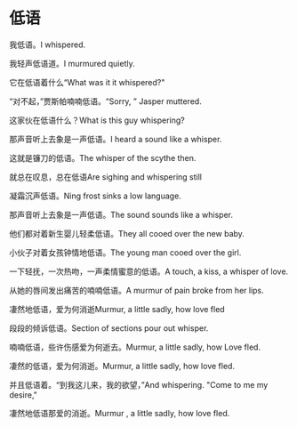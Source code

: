 # 低语

<p><span class="chinese">我低语。</span><span class="english">I whispered.</span></p>

<p><span class="chinese">我轻声低语道。</span><span class="english">I murmured quietly.</span></p>

<p><span class="chinese">它在低语着什么“</span><span class="english">What was it it whispered?"</span></p>

<p><span class="chinese">“对不起，”贾斯帕喃喃低语。</span><span class="english">“Sorry, ” Jasper muttered.</span></p>

<p><span class="chinese">这家伙在低语什么？</span><span class="english">What is this guy whispering?</span></p>

<p><span class="chinese">那声音听上去象是一声低语。</span><span class="english">I heard a sound like a whisper.</span></p>

<p><span class="chinese">这就是镰刀的低语。</span><span class="english">The whisper of the scythe then.</span></p>

<p><span class="chinese">就总在叹息，总在低语</span><span class="english">Are sighing and whispering still</span></p>

<p><span class="chinese">凝霜沉声低语。</span><span class="english">Ning frost sinks a low language.</span></p>

<p><span class="chinese">那声音听上去象是一声低语。</span><span class="english">The sound sounds like a whisper.</span></p>

<p><span class="chinese">他们都对着新生婴儿轻柔低语。</span><span class="english">They all cooed over the new baby.</span></p>

<p><span class="chinese">小伙子对着女孩钟情地低语。</span><span class="english">The young man cooed over the girl.</span></p>

<p><span class="chinese">一下轻抚，一次热吻，一声柔情蜜意的低语。</span><span class="english">A touch, a kiss, a whisper of love.</span></p>

<p><span class="chinese">从她的唇间发出痛苦的喃喃低语。</span><span class="english">A murmur of pain broke from her lips.</span></p>

<p><span class="chinese">凄然地低语，爱为何消逝</span><span class="english">Murmur, a little sadly, how love fled</span></p>

<p><span class="chinese">段段的倾诉低语。</span><span class="english">Section of sections pour out whisper.</span></p>

<p><span class="chinese">喃喃低语，些许伤感爱为何逝去。</span><span class="english">Murmur, a little sadly, how Love fled.</span></p>

<p><span class="chinese">凄然的低语，爱为何消逝。</span><span class="english">Murmur, a little sadly, how love fled.</span></p>

<p><span class="chinese">并且低语着。“到我这儿来，我的欲望，”</span><span class="english">And whispering. "Come to me my desire,"</span></p>

<p><span class="chinese">凄然地低语那爱的消逝。</span><span class="english">Murmur , a little sadly, how love fled.</span></p>

